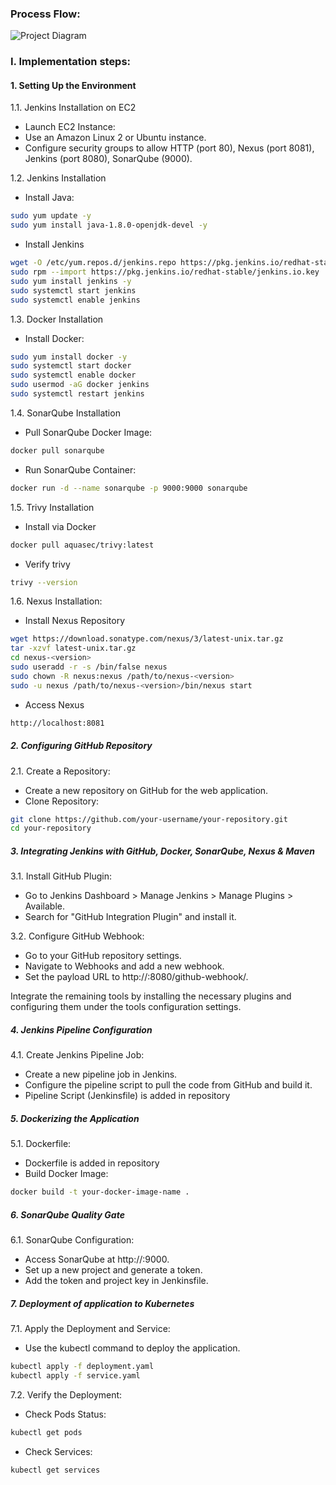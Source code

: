 ### Process Flow:
![Project Diagram](https://github.com/ahsan598/java-k8s-deployment-pipeline-demo/blob/main/processflow.png)

### I. Implementation steps:
#### 1. Setting Up the Environment

1.1. Jenkins Installation on EC2
- Launch EC2 Instance:
- Use an Amazon Linux 2 or Ubuntu instance.
- Configure security groups to allow HTTP (port 80), Nexus (port 8081), Jenkins (port 8080), SonarQube (9000).

1.2. Jenkins Installation
- Install Java:
```sh
sudo yum update -y
sudo yum install java-1.8.0-openjdk-devel -y
```

- Install Jenkins
```sh
wget -O /etc/yum.repos.d/jenkins.repo https://pkg.jenkins.io/redhat-stable/jenkins.repo
sudo rpm --import https://pkg.jenkins.io/redhat-stable/jenkins.io.key
sudo yum install jenkins -y
sudo systemctl start jenkins
sudo systemctl enable jenkins
```

1.3. Docker Installation
- Install Docker:
```sh
sudo yum install docker -y
sudo systemctl start docker
sudo systemctl enable docker
sudo usermod -aG docker jenkins
sudo systemctl restart jenkins
```

1.4. SonarQube Installation
- Pull SonarQube Docker Image:
```sh
docker pull sonarqube
```

- Run SonarQube Container:
```sh
docker run -d --name sonarqube -p 9000:9000 sonarqube
```

1.5. Trivy Installation
- Install via Docker
```sh
docker pull aquasec/trivy:latest
```
- Verify trivy
```sh
trivy --version
```

1.6. Nexus Installation:
- Install Nexus Repository
```sh
wget https://download.sonatype.com/nexus/3/latest-unix.tar.gz
tar -xzvf latest-unix.tar.gz
cd nexus-<version>
sudo useradd -r -s /bin/false nexus
sudo chown -R nexus:nexus /path/to/nexus-<version>
sudo -u nexus /path/to/nexus-<version>/bin/nexus start
```

- Access Nexus
```sh
http://localhost:8081
```


##### 2. Configuring GitHub Repository

2.1. Create a Repository:
- Create a new repository on GitHub for the web application.
- Clone Repository:

```sh
git clone https://github.com/your-username/your-repository.git
cd your-repository
```


##### 3. Integrating Jenkins with GitHub, Docker, SonarQube, Nexus & Maven

3.1. Install GitHub Plugin:
- Go to Jenkins Dashboard > Manage Jenkins > Manage Plugins > Available.
- Search for "GitHub Integration Plugin" and install it.

3.2.  Configure GitHub Webhook:
- Go to your GitHub repository settings.
- Navigate to Webhooks and add a new webhook.
- Set the payload URL to http://<your-jenkins-server-ip>:8080/github-webhook/.


Integrate the remaining tools by installing the necessary plugins and configuring them under the tools configuration settings.


##### 4. Jenkins Pipeline Configuration

4.1. Create Jenkins Pipeline Job:
- Create a new pipeline job in Jenkins.
- Configure the pipeline script to pull the code from GitHub and build it.
- Pipeline Script (Jenkinsfile)  is added in repository

#####  5. Dockerizing the Application

5.1.  Dockerfile:
- Dockerfile  is added in repository
- Build Docker Image:
```sh
docker build -t your-docker-image-name .
```

##### 6. SonarQube Quality Gate

6.1. SonarQube Configuration:
- Access SonarQube at http://<your-ec2-ip>:9000.
- Set up a new project and generate a token.
- Add the token and project key in Jenkinsfile.

##### 7. Deployment of application to Kubernetes

7.1. Apply the Deployment and Service:
- Use the kubectl command to deploy the application.
```sh
kubectl apply -f deployment.yaml
kubectl apply -f service.yaml
```

7.2. Verify the Deployment:
- Check Pods Status:
```sh
kubectl get pods
```

- Check Services:
```sh
kubectl get services
```